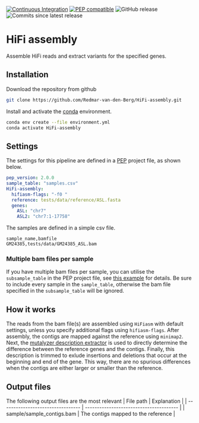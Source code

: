 [![Continuous Integration](https://github.com/Redmar-van-den-Berg/HiFi-assembly/actions/workflows/ci.yml/badge.svg)](https://github.com/Redmar-van-den-Berg/HiFi-assembly/actions/workflows/ci.yml)
[![PEP compatible](http://pepkit.github.io/img/PEP-compatible-green.svg)](http://pepkit.github.io)
![GitHub release](https://img.shields.io/github/v/release/redmar-van-den-berg/HiFi-assembly)
![Commits since latest release](https://img.shields.io/github/commits-since/redmar-van-den-berg/HiFi-assembly/latest)

# HiFi assembly
Assemble HiFi reads and extract variants for the specified genes.

## Installation
Download the repository from github
```bash
git clone https://github.com/Redmar-van-den-Berg/HiFi-assembly.git
```

Install and activate the
[conda](https://docs.conda.io/en/latest/miniconda.html)
environment.
```bash
conda env create --file environment.yml
conda activate HiFi-assembly
```

## Settings
The settings for this pipeline are defined in a
[PEP](http://pep.databio.org/en/latest/) project file, as shown below.
```yml
pep_version: 2.0.0
sample_table: "samples.csv"
HiFi-assembly:
  hifiasm-flags: "-f0 "
  reference: tests/data/reference/ASL.fasta
  genes:
    ASL: "chr7"
    ASL2: "chr7:1-17758"
```

The samples are defined in a simple csv file.
```csv
sample_name,bamfile
GM24385,tests/data/GM24385_ASL.bam
```

### Multiple bam files per sample
If you have multiple bam files per sample, you can utilise the
`subsample_table` in the PEP project file, see [this
example](https://github.com/Redmar-van-den-Berg/HiFi-assembly/blob/main/tests/pep/project_config_two_bamfiles.yml)
for details. Be sure to include every sample in the `sample_table`, otherwise
the bam file specified in the `subsample_table` will be ignored.

## How it works
The reads from the bam file(s) are assembled using `HiFiasm` with default
settings, unless you specify additional flags using `hifiasm-flags`. After
assembly, the contigs are mapped against the reference using `minimap2`. Next,
the [mutalyzer description
extractor](https://mutalyzer.nl/description-extractor) is used to directly
determine the difference between the reference genes and the contigs.
Finally, this description is trimmed to exlude insertions and deletions that
occur at the beginning and end of the gene. This way, there are no spurious
differences when the contigs are either larger or smaller than the reference.

## Output files
The following output files are the most relevant
| File path                         | Explanation                             |
| --------------------------------- | --------------------------------------- |
| sample/sample_contigs.bam         | The contigs mapped to the reference     |

